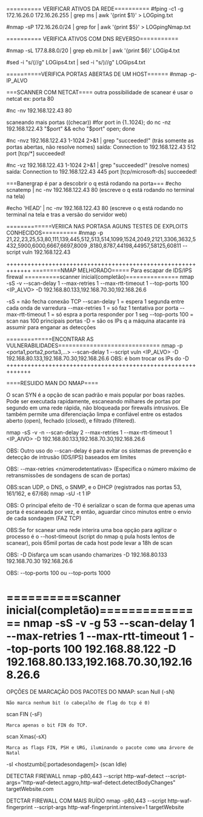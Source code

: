 							

========== VERIFICAR ATIVOS DA REDE==========
#fping -c1 -g 172.16.26.0 172.16.26.255 | grep ms | awk '{print $1}' > LOGping.txt

#nmap -sP 172.16.26.0/24 | grep for | awk '{print $5}' > LOGpingNmap.txt

========== VERIFICA ATIVOS COM DNS REVERSO===========

#nmap -sL 177.8.88.0/20 | grep eb.mil.br | awk '{print $6}'  LOGip4.txt 

#sed -i "s/(//g" LOGips4.txt | sed -i "s/)//g" LOGips4.txt 

==========VERIFICA PORTAS ABERTAS DE UM HOST======
#nmap -p- IP_ALVO

===SCANNER COM NETCAT====
outra possibilidade de scanear é usar o netcat
ex: porta 80

#nc -nv 192.168.122.43 80

scaneando mais portas ((checar))
#for port in {1..1024}; do nc -nz 192.168.122.43 "$port" && echo "$port" open; done

#nc -nvz 192.168.122.43 1-1024 2>&1 | grep "succeeded!" (trás somente as portas abertas, não resolve nomes)
saída: Connection to 192.168.122.43 512 port [tcp/*] succeeded!


#nc -vz 192.168.122.43 1-1024 2>&1 | grep "succeeded!" (resolve nomes)
saída: Connection to 192.168.122.43 445 port [tcp/microsoft-ds] succeeded!

===Banergrap é par a descobrir o q está rodando na porta===
#echo scnatemp | nc -nv 192.168.122.43 80 (escreve o q está rodando no terminal na tela)

#echo 'HEAD' | nc -nv 192.168.122.43 80 (escreve o q está rodando no terminal na tela e tras a versão do servidor web)


=============VERIICA NAS PORTASA AGUNS TESTES DE EXPLOITS CONHECIDOS==========
#nmap -p 21,22,23,25,53,80,111,139,445,512,513,514,1099,1524,2049,2121,3306,3632,5432,5900,6000,6667,6697,8009
,8180,8787,44198,44957,58125,60811 --script vuln 192.168.122.43

+++++++++++++++++++++++++++++++++++++++++++++++++++++++++++++
========NMAP MELHORADO=====
Para escapar de IDS/IPS firewal
==========scanner inicial(completão)===============
nmap -sS -v --scan-delay 1 --max-retries 1 --max-rtt-timeout 1 --top-ports 100 <IP_ALVO> -D 192.168.80.133,192.168.70.30,192.168.26.6

-sS = não fecha conexão TCP
--scan-delay 1 = espera 1 segunda entre cada onda de varredura
--max-retries 1 = só faz 1 tentativa por porta
--max-rtt-timeout 1 = só espra a porta responder por 1 seg
--top-ports 100 = scan nas 100 principais portas
-D = são os IPs q a máquina atacante irá assumir para enganar as detecções

=============ENCONTRAR AS VULNERABILIDADES=============================
nmap -p <porta1,porta2,porta3,...> --scan-delay 1  --script vuln <IP_ALVO> -D 192.168.80.133,192.168.70.30,192.168.26.6
OBS: é bom trocar os IPs do -D
+++++++++++++++++++++++++++++++++++++++++++++++++++++++++++++


====RESUIDO MAN DO NMAP====

O scan SYN é a opção de scan padrão e mais popular por boas razões. 
Pode ser executada rapidamente, escaneando milhares de portas por
segundo em uma rede rápida, não bloqueada por firewalls intrusivos.
Ele também permite uma diferenciação limpa e confiável
 entre os estados aberto (open), fechado (closed), e filtrado (filtered).

nmap -sS -v -n --scan-delay 2 --max-retries 1 --max-rtt-timeout 1 <IP_AlVO> -D 192.168.80.133,192.168.70.30,192.168.26.6

OBS: Outro uso do --scan-delay é para evitar os sistemas de prevenção e
 detecção de intrusão (IDS/IPS) baseados em limites

OBS: --max-retries <númerodetentativas>
 (Especifica o número máximo de retransmissões de sondagens de scan de portas)


OBS:scan UDP, o DNS, o SNMP, e o DHCP (registrados nas portas 53, 161/162, e 67/68) 
nmap -sU -t 1 IP

OBS: O principal efeito de -T0 é serializar o scan de forma que apenas uma 
porta é escaneada por vez, e então, aguardar cinco minutos entre o envio de 
cada sondagem (FAZ TCP)


OBS:Se for scanear uma rede interira uma boa opção para agilizar o processo é
o --host-timeout (script do nmap q pula hosts lentos de scanear), pois 65mil 
portas de cada host pode levar a 18h de scan

OBS: -D Disfarça um scan usando chamarizes
-D 192.168.80.133 192.168.70.30 192.168.26.6

OBS: --top-ports 100 ou --top-ports 1000


==========scanner inicial(completão)===============
nmap -sS -v -g 53 --scan-delay 1 --max-retries 1 --max-rtt-timeout 1 --top-ports 100 192.168.88.122 -D 192.168.80.133,192.168.70.30,192.168.26.6
====================================================


OPÇÕES DE MARCAÇÃO DOS PACOTES DO NMAP:
scan Null (-sN)

    Não marca nenhum bit (o cabeçalho de flag do tcp é 0)
scan FIN (-sF)

    Marca apenas o bit FIN do TCP.
scan Xmas(-sX)

    Marca as flags FIN, PSH e URG, iluminando o pacote como uma árvore de Natal

-sI <hostzumbi[:portadesondagem]> (scan Idle)


DETECTAR FIREWALL
nmap -p80,443 --script http-waf-detect --script-args="http-waf-detect.aggro,http-waf-detect.detectBodyChanges" targetWebsite.com

DETCTAR FIREWALL COM MAIS RUÍDO
nmap -p80,443 --script http-waf-fingerprint --script-args http-waf-fingerprint.intensive=1 targetWebsite
